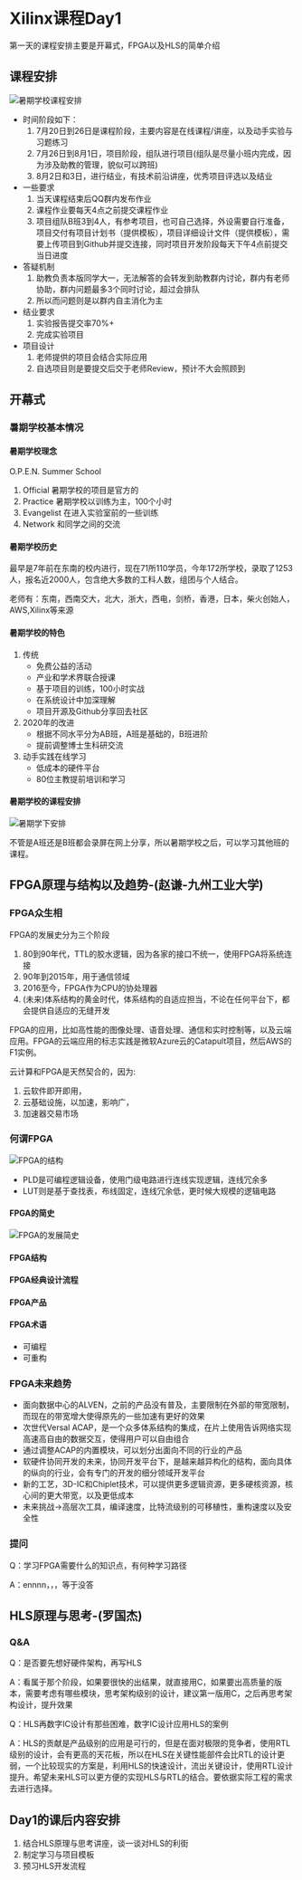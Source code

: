 # Xilinx课程Day1
第一天的课程安排主要是开幕式，FPGA以及HLS的简单介绍
## 课程安排
![暑期学校课程安排](./pic/课程安排.png)

+ 时间阶段如下：
    1. 7月20日到26日是课程阶段，主要内容是在线课程/讲座，以及动手实验与习题练习
    2. 7月26日到8月1日，项目阶段，组队进行项目(组队是尽量小班内完成，因为涉及助教的管理，貌似可以跨班)
    3. 8月2日和3日，进行结业，有技术前沿讲座，优秀项目评选以及结业
+ 一些要求
    1. 当天课程结束后QQ群内发布作业
    2. 课程作业要每天4点之前提交课程作业
    3. 项目组队B班3到4人，有参考项目，也可自己选择，外设需要自行准备，项目交付有项目计划书（提供模板），项目详细设计文件（提供模板），需要上传项目到Github并提交连接，同时项目开发阶段每天下午4点前提交当日进度
+ 答疑机制
    1. 助教负责本版同学大一，无法解答的会转发到助教群内讨论，群内有老师协助，群内问题最多3个同时讨论，超过会排队
    2. 所以而问题则是以群内自主消化为主
+ 结业要求
    1. 实验报告提交率70%+
    2. 完成实验项目
+ 项目设计
    1. 老师提供的项目会结合实际应用
    2. 自选项目则是要提交后交于老师Review，预计不大会照顾到


## 开幕式
### 暑期学校基本情况
#### 暑期学校理念
O.P.E.N. Summer School
1. Official 暑期学校的项目是官方的
2. Practice 暑期学校以训练为主，100个小时
3. Evangelist 在进入实验室前的一些训练
4. Network 和同学之间的交流
#### 暑期学校历史
最早是7年前在东南的校内进行，现在71所110学员，今年172所学校，录取了1253人，报名近2000人，包含绝大多数的工科人数，组团与个人结合。

老师有：东南，西南交大，北大，浙大，西电，剑桥，香港，日本，柴火创始人，AWS,Xilinx等来源
#### 暑期学校的特色
1. 传统
    + 免费公益的活动
    + 产业和学术界联合授课
    + 基于项目的训练，100小时实战
    + 在系统设计中加深理解
    + 项目开源及Github分享回去社区
2. 2020年的改进
    + 根据不同水平分为AB班，A班是基础的，B班进阶
    + 提前调整博士生科研交流
3. 动手实践在线学习
    + 低成本的硬件平台
    + 80位主教提前培训和学习
#### 暑期学校的课程安排
![暑期学下安排](./pic/AB班.png)

不管是A班还是B班都会录屏在网上分享，所以暑期学校之后，可以学习其他班的课程。
## FPGA原理与结构以及趋势-(赵谦-九州工业大学)
<!-- FPGA原理和结构 -->
<!-- CPU自治入门 -->
<!--JonsonXP -->
### FPGA众生相
FPGA的发展史分为三个阶段
1. 80到90年代，TTL的胶水逻辑，因为各家的接口不统一，使用FPGA将系统连接
2. 90年到2015年，用于通信领域
3. 2016至今，FPGA作为CPU的协处理器
4. (未来)体系结构的黄金时代，体系结构的自适应担当，不论在任何平台下，都会提供自适应的无缝开发

FPGA的应用，比如高性能的图像处理、语音处理、通信和实时控制等，以及云端应用。FPGA的云端应用的标志实践是微软Azure云的Catapult项目，然后AWS的F1实例。

云计算和FPGA是天然契合的，因为:
1. 云软件即开即用，
2. 云基础设施，以加速，影响广，
3. 加速器交易市场




### 何谓FPGA
![FPGA的结构](./pic/FPGA结构.png)

+ PLD是可编程逻辑设备，使用门级电路进行连线实现逻辑，连线冗余多
+ LUT则是基于查找表，布线固定，连线冗余低，更时候大规模的逻辑电路

#### FPGA的简史
![FPGA的发展简史](./pic/FPGA简史.png)
#### FPGA结构

#### FPGA经典设计流程

#### FPGA产品

#### FPGA术语
+ 可编程
+ 可重构

### FPGA未来趋势
+ 面向数据中心的ALVEN，之前的产品没有普及，主要限制在外部的带宽限制，而现在的带宽增大使得原先的一些加速有更好的效果
+ 次世代Versal ACAP，是一个众多体系结构的集成，在片上使用告诉网络实现高速高自由的数据交互，使得用户可以自由组合
+ 通过调整ACAP的内置模块，可以划分出面向不同的行业的产品
+ 软硬件协同开发的未来，协同开发平台下，是越来越异构化的结构，面向具体的纵向的行业，会有专门的开发的细分领域开发平台
+ 新的工艺，3D-IC和Chiplet技术，可以提供更多逻辑资源，更多硬核资源，核心间的更大带宽，以及更低成本
+ 未来挑战->高层次工具，编译速度，比特流级别的可移植性，重构速度以及安全性
### 提问
Q：学习FPGA需要什么的知识点，有何种学习路径

A：ennnn，，，等于没答



## HLS原理与思考-(罗国杰)
<!-- 这咋记。。。。 -->
### Q&A
Q：是否要先想好硬件架构，再写HLS

A：看属于那个阶段，如果要很快的出结果，就直接用C，如果要出高质量的版本，需要考虑有哪些模块，思考架构级别的设计，建议第一版用C，之后再思考架构设计，提升效果

Q：HLS再数字IC设计有那些困难，数字IC设计应用HLS的案例

A：HLS的贡献是产品级别的应用是可行的，但是在面对极限的竞争者，使用RTL级别的设计，会有更高的天花板，所以在HLS在关键性能部件会比RTL的设计更弱，一个比较现实的方案是，利用HLS的快速设计，流出关键设计，使用RTL设计提升。希望未来HLS可以更方便的实现HLS与RTL的结合。要依据实际工程的需求去进行选择。

## Day1的课后内容安排
1. 结合HLS原理与思考讲座，谈一谈对HLS的利街
2. 制定学习与项目模板
3. 预习HLS开发流程